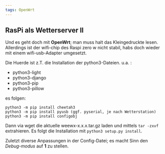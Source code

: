 ```yaml
---
tags: OpenWrt
---
```

## RasPi als Wetterserver II
Und es geht doch mit **OpenWrt**; man muss halt das Kleingedruckte lesen. Allerdings ist der wifi-chip des Raspi zero w nicht stabil, habs doch wieder mit einem wifi-usb-Adapter umgesetzt.

Die Huerde ist z.T. die Installation der python3-Dateien. u.a. :
- python3-light
- python3-django
- python3-pip
- python3-pillow

es folgen:
```
python3 -m pip install cheetah3
python3 -m pip install pyusb (ggf. pyserial, je nach Wetterstation)
python3 -m pip install configobj
```
Dann via wget die aktuelle weewx-x.x.x.tar.gz laden und mittels `tar -zxvf` extrahieren. Es folgt die Installation mit `python3 setup.py install`.

Zuletzt diverse Anpassungen in der Config-Datei; es macht Sinn den *Debug-modus* auf **1** zu stellen. 
